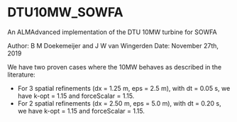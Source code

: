 # DTU10MW_SOWFA
An ALMAdvanced implementation of the DTU 10MW turbine for SOWFA

Author: B M Doekemeijer and J W van Wingerden
Date: November 27th, 2019

We have two proven cases where the 10MW behaves as described in the literature:
- For 3 spatial refinements (dx = 1.25 m, eps = 2.5 m), with dt = 0.05 s, we have k-opt = 1.15 and forceScalar = 1.15.
- For 2 spatial refinements (dx = 2.50 m, eps = 5.0 m), with dt = 0.20 s, we have k-opt = 1.15 and forceScalar = 1.15.
